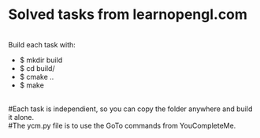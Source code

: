 <h1>Solved tasks from learnopengl.com</h1>
<md-divider></md-divider>
<br>Build each task with:
<ul>
  <li>$ mkdir build</li>
  <li>$ cd build/</li>
  <li>$ cmake ..</li>
  <li>$ make</li>
</ul>
<br>#Each task is independient, so you can copy the folder anywhere and build it alone.
<br>#The ycm.py file is to use the GoTo commands from YouCompleteMe.
